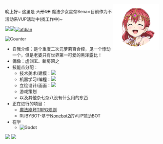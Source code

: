 <img align="right" src="waifu/RUBY.png" width="150px"/>

晚上好~ 这里是 ~~人形QB~~ 魔法少女星奈Sena⭐目前作为不活动系VUP活动中(找工作中)~

[![](https://img.shields.io/badge/dynamic/json?color=00a0d8&label=Bilibili&query=%24.data.totalSubs&suffix=%20followers&url=https%3A%2F%2Fapi.spencerwoo.com%2Fsubstats%2F%3Fsource%3Dbilibili%26queryKey=82717585&style=flat-square)](https://space.bilibili.com/82717585)![](https://img.shields.io/badge/dynamic/json?color=238636&label=Github&query=%24.data.totalSubs&suffix=%20followers&url=https%3A%2F%2Fapi.spencerwoo.com%2Fsubstats%2F%3Fsource%3Dgithub%26queryKey=sena-nana&style=flat-square)[![afdian](https://img.shields.io/badge/dynamic/json?color=8060da&label=爱发电&query=%24.data.totalSubs&suffix=%20发电人次/月&url=https%3A%2F%2Fapi.spencerwoo.com%2Fsubstats%2F%3Fsource%3DafdianFans%26queryKey=ssrvup&style=flat-square)](https://afdian.net/@ssrvup)

![Counter](https://count.getloli.com/get/@sena-nana?theme=rule34)

- 自我介绍：是个重度二次元萝莉百合控，见一个悸动一个，但是老婆只有世界第一可爱的黑泽露比！
- 偶像：虚渊玄、新房昭之
- 技能点分配：
  - 技术美术/建模：![](https://img.shields.io/badge/-Blender-e16f05?&logo=Blender&logoColor=fff&style=flat-square)
  - 机器学习/编程：![](https://img.shields.io/badge/-Python-356d9c?&logo=Python&logoColor=fff&style=flat-square)
  - 立绘设计/画画：![](https://img.shields.io/badge/-Clip%20Studio%20Paint-2d2d2d?&style=flat-square)
  - 游戏策划
  - 以及其他杂七杂八没有什么用的东西
- 正在进行的项目：
  - [魔法崩坏TRPG规则](https://sena-nana.github.io/)
  - RUBYBOT-基于[Nonebot2](https://nb2.baka.icu)的VUP辅助BOT
- 在学
  - ![Godot](https://img.shields.io/badge/-Godot-478bbe?style=flat-square)

<img src="https://github-readme-stats.vercel.app/api/top-langs/?username=sena-nana&layout=compact"/>     <img src="https://github-readme-stats.vercel.app/api?username=sena-nana&show_icons=true"/>

